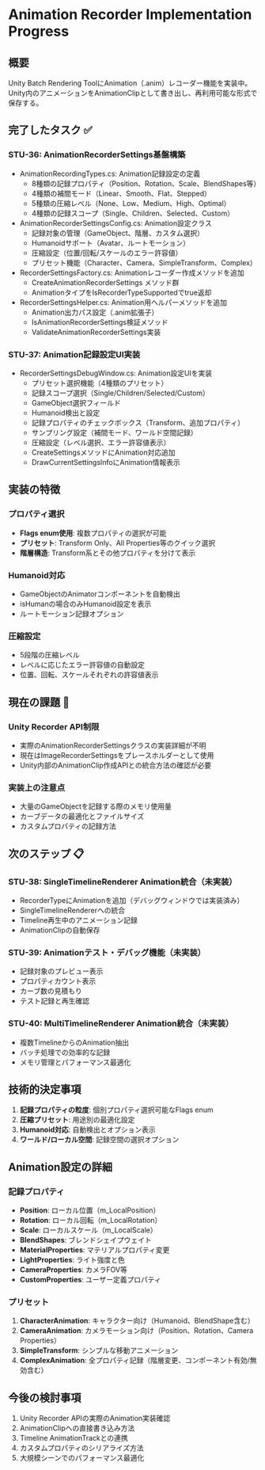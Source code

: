 # Animation Recorder Implementation Progress

## 概要
Unity Batch Rendering ToolにAnimation（.anim）レコーダー機能を実装中。
Unity内のアニメーションをAnimationClipとして書き出し、再利用可能な形式で保存する。

## 完了したタスク ✅

### STU-36: AnimationRecorderSettings基盤構築
- AnimationRecordingTypes.cs: Animation記録設定の定義
  - 8種類の記録プロパティ（Position、Rotation、Scale、BlendShapes等）
  - 4種類の補間モード（Linear、Smooth、Flat、Stepped）
  - 5種類の圧縮レベル（None、Low、Medium、High、Optimal）
  - 4種類の記録スコープ（Single、Children、Selected、Custom）
- AnimationRecorderSettingsConfig.cs: Animation設定クラス
  - 記録対象の管理（GameObject、階層、カスタム選択）
  - Humanoidサポート（Avatar、ルートモーション）
  - 圧縮設定（位置/回転/スケールのエラー許容値）
  - プリセット機能（Character、Camera、SimpleTransform、Complex）
- RecorderSettingsFactory.cs: Animationレコーダー作成メソッドを追加
  - CreateAnimationRecorderSettings メソッド群
  - AnimationタイプをIsRecorderTypeSupportedでtrue返却
- RecorderSettingsHelper.cs: Animation用ヘルパーメソッドを追加
  - Animation出力パス設定（.anim拡張子）
  - IsAnimationRecorderSettings検証メソッド
  - ValidateAnimationRecorderSettings実装

### STU-37: Animation記録設定UI実装
- RecorderSettingsDebugWindow.cs: Animation設定UIを実装
  - プリセット選択機能（4種類のプリセット）
  - 記録スコープ選択（Single/Children/Selected/Custom）
  - GameObject選択フィールド
  - Humanoid検出と設定
  - 記録プロパティのチェックボックス（Transform、追加プロパティ）
  - サンプリング設定（補間モード、ワールド空間記録）
  - 圧縮設定（レベル選択、エラー許容値表示）
  - CreateSettingsメソッドにAnimation対応追加
  - DrawCurrentSettingsInfoにAnimation情報表示

## 実装の特徴

### プロパティ選択
- **Flags enum使用**: 複数プロパティの選択が可能
- **プリセット**: Transform Only、All Properties等のクイック選択
- **階層構造**: Transform系とその他プロパティを分けて表示

### Humanoid対応
- GameObjectのAnimatorコンポーネントを自動検出
- isHumanの場合のみHumanoid設定を表示
- ルートモーション記録オプション

### 圧縮設定
- 5段階の圧縮レベル
- レベルに応じたエラー許容値の自動設定
- 位置、回転、スケールそれぞれの許容値表示

## 現在の課題 🚧

### Unity Recorder API制限
- 実際のAnimationRecorderSettingsクラスの実装詳細が不明
- 現在はImageRecorderSettingsをプレースホルダーとして使用
- Unity内部のAnimationClip作成APIとの統合方法の確認が必要

### 実装上の注意点
- 大量のGameObjectを記録する際のメモリ使用量
- カーブデータの最適化とファイルサイズ
- カスタムプロパティの記録方法

## 次のステップ 📋

### STU-38: SingleTimelineRenderer Animation統合（未実装）
- RecorderTypeにAnimationを追加（デバッグウィンドウでは実装済み）
- SingleTimelineRendererへの統合
- Timeline再生中のアニメーション記録
- AnimationClipの自動保存

### STU-39: Animationテスト・デバッグ機能（未実装）
- 記録対象のプレビュー表示
- プロパティカウント表示
- カーブ数の見積もり
- テスト記録と再生確認

### STU-40: MultiTimelineRenderer Animation統合（未実装）
- 複数TimelineからのAnimation抽出
- バッチ処理での効率的な記録
- メモリ管理とパフォーマンス最適化

## 技術的決定事項

1. **記録プロパティの粒度**: 個別プロパティ選択可能なFlags enum
2. **圧縮プリセット**: 用途別の最適化設定
3. **Humanoid対応**: 自動検出とオプション表示
4. **ワールド/ローカル空間**: 記録空間の選択オプション

## Animation設定の詳細

### 記録プロパティ
- **Position**: ローカル位置（m_LocalPosition）
- **Rotation**: ローカル回転（m_LocalRotation）
- **Scale**: ローカルスケール（m_LocalScale）
- **BlendShapes**: ブレンドシェイプウェイト
- **MaterialProperties**: マテリアルプロパティ変更
- **LightProperties**: ライト強度と色
- **CameraProperties**: カメラFOV等
- **CustomProperties**: ユーザー定義プロパティ

### プリセット
1. **CharacterAnimation**: キャラクター向け（Humanoid、BlendShape含む）
2. **CameraAnimation**: カメラモーション向け（Position、Rotation、Camera Properties）
3. **SimpleTransform**: シンプルな移動アニメーション
4. **ComplexAnimation**: 全プロパティ記録（階層変更、コンポーネント有効/無効含む）

## 今後の検討事項

1. Unity Recorder APIの実際のAnimation実装確認
2. AnimationClipへの直接書き込み方法
3. Timeline AnimationTrackとの連携
4. カスタムプロパティのシリアライズ方法
5. 大規模シーンでのパフォーマンス最適化